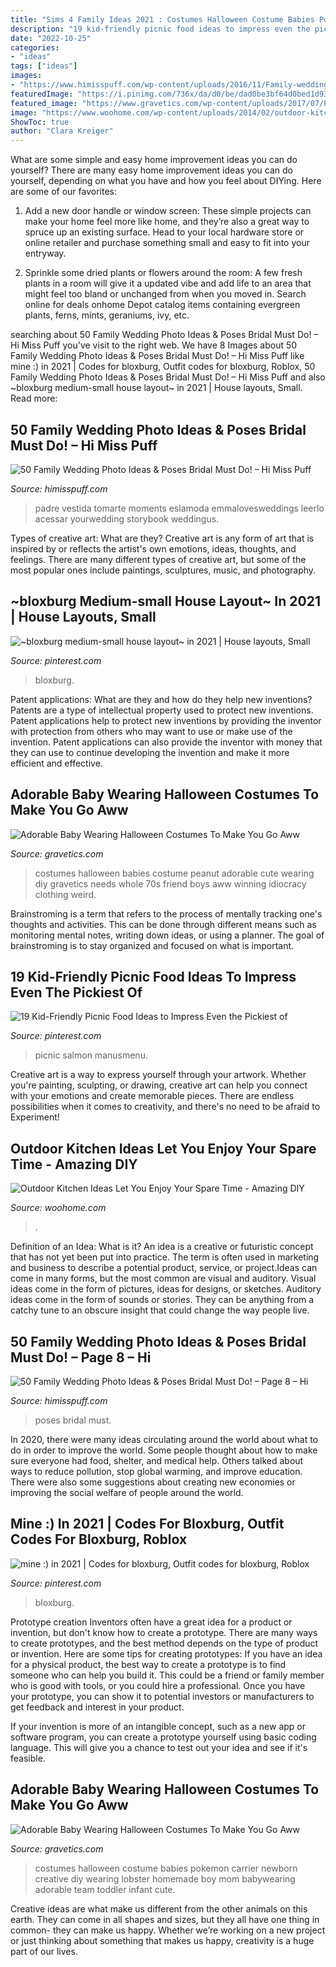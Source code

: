 ```yaml
---
title: "Sims 4 Family Ideas 2021 : Costumes Halloween Costume Babies Pokemon Carrier Newborn Creative Diy Wearing Lobster Homemade Boy Mom Babywearing Adorable Team Toddler Infant Cute"
description: "19 kid-friendly picnic food ideas to impress even the pickiest of"
date: "2022-10-25"
categories:
- "ideas"
tags: ["ideas"]
images:
- "https://www.himisspuff.com/wp-content/uploads/2016/11/Family-wedding-photos-with-father-1.jpg"
featuredImage: "https://i.pinimg.com/736x/da/d0/be/dad0be3bf64d0bed1d9359aa58f7788d.jpg"
featured_image: "https://www.gravetics.com/wp-content/uploads/2017/07/Pokemon-Team.jpeg"
image: "https://www.woohome.com/wp-content/uploads/2014/02/outdoor-kitchen-9.jpg"
ShowToc: true
author: "Clara Kreiger"
---
```



What are some simple and easy home improvement ideas you can do yourself?
There are many easy home improvement ideas you can do yourself, depending on what you have and how you feel about DIYing. Here are some of our favorites:
1. Add a new door handle or window screen: These simple projects can make your home feel more like home, and they’re also a great way to spruce up an existing surface. Head to your local hardware store or online retailer and purchase something small and easy to fit into your entryway.

2. Sprinkle some dried plants or flowers around the room: A few fresh plants in a room will give it a updated vibe and add life to an area that might feel too bland or unchanged from when you moved in. Search online for deals onhome Depot catalog items containing evergreen plants, ferns, mints, geraniums, ivy, etc.

	

		
searching about 50 Family Wedding Photo Ideas &amp; Poses Bridal Must Do! – Hi Miss Puff you've visit to the right web. We have 8 Images about 50 Family Wedding Photo Ideas &amp; Poses Bridal Must Do! – Hi Miss Puff like mine :) in 2021 | Codes for bloxburg, Outfit codes for bloxburg, Roblox, 50 Family Wedding Photo Ideas &amp; Poses Bridal Must Do! – Hi Miss Puff and also ~bloxburg medium-small house layout~ in 2021 | House layouts, Small. Read more:
		
    
## 50 Family Wedding Photo Ideas &amp; Poses Bridal Must Do! – Hi Miss Puff

<img loading=lazy src="https://www.himisspuff.com/wp-content/uploads/2016/11/Family-wedding-photos-with-father-1.jpg" onerror="this.onerror=null;this.src='https://tse3.mm.bing.net/th?id=OIP.bsXpSAKMb5kw8N59iba3agHaLH&amp;pid=15.1';" alt="50 Family Wedding Photo Ideas &amp; Poses Bridal Must Do! – Hi Miss Puff">

_Source: himisspuff.com_

>padre vestida tomarte moments eslamoda emmalovesweddings leerlo acessar yourwedding storybook weddingus. 

	

Types of creative art: What are they?
Creative art is any form of art that is inspired by or reflects the artist's own emotions, ideas, thoughts, and feelings. There are many different types of creative art, but some of the most popular ones include paintings, sculptures, music, and photography.

    
## ~bloxburg Medium-small House Layout~ In 2021 | House Layouts, Small

<img loading=lazy src="https://i.pinimg.com/736x/da/d0/be/dad0be3bf64d0bed1d9359aa58f7788d.jpg" onerror="this.onerror=null;this.src='https://tse1.mm.bing.net/th?id=OIP.1uVA1b53gw8_9aIRfKCiEwHaL0&amp;pid=15.1';" alt="~bloxburg medium-small house layout~ in 2021 | House layouts, Small">

_Source: pinterest.com_

>bloxburg. 

	

Patent applications: What are they and how do they help new inventions?
Patents are a type of intellectual property used to protect new inventions. Patent applications help to protect new inventions by providing the inventor with protection from others who may want to use or make use of the invention. Patent applications can also provide the inventor with money that they can use to continue developing the invention and make it more efficient and effective.

    
## Adorable Baby Wearing Halloween Costumes To Make You Go Aww

<img loading=lazy src="https://www.gravetics.com/wp-content/uploads/2017/07/Peanut-girl.jpg" onerror="this.onerror=null;this.src='https://tse2.mm.bing.net/th?id=OIP.UaD6WWyxIKAHEIPLO4Tl1QHaLH&amp;pid=15.1';" alt="Adorable Baby Wearing Halloween Costumes To Make You Go Aww">

_Source: gravetics.com_

>costumes halloween babies costume peanut adorable cute wearing diy gravetics needs whole 70s friend boys aww winning idiocracy clothing weird. 

	

Brainstroming is a term that refers to the process of mentally tracking one's thoughts and activities. This can be done through different means such as monitoring mental notes, writing down ideas, or using a planner. The goal of brainstroming is to stay organized and focused on what is important.

    
## 19 Kid-Friendly Picnic Food Ideas To Impress Even The Pickiest Of

<img loading=lazy src="https://i.pinimg.com/736x/70/07/3f/70073fd24c20799438472b64427bd5a9.jpg" onerror="this.onerror=null;this.src='https://tse3.mm.bing.net/th?id=OIP.ttqNK0yWnASLljIceI6wcAHaLG&amp;pid=15.1';" alt="19 Kid-Friendly Picnic Food Ideas to Impress Even the Pickiest of">

_Source: pinterest.com_

>picnic salmon manusmenu. 

	

Creative art is a way to express yourself through your artwork. Whether you're painting, sculpting, or drawing, creative art can help you connect with your emotions and create memorable pieces. There are endless possibilities when it comes to creativity, and there's no need to be afraid to Experiment!

    
## Outdoor Kitchen Ideas Let You Enjoy Your Spare Time - Amazing DIY

<img loading=lazy src="https://www.woohome.com/wp-content/uploads/2014/02/outdoor-kitchen-9.jpg" onerror="this.onerror=null;this.src='https://tse4.mm.bing.net/th?id=OIP.tFdWilu2fD_osa0H4TcVvQHaHa&amp;pid=15.1';" alt="Outdoor Kitchen Ideas Let You Enjoy Your Spare Time - Amazing DIY">

_Source: woohome.com_

>. 

	

Definition of an Idea: What is it?
An idea is a creative or futuristic concept that has not yet been put into practice. The term is often used in marketing and business to describe a potential product, service, or project.Ideas can come in many forms, but the most common are visual and auditory. Visual ideas come in the form of pictures, ideas for designs, or sketches. Auditory ideas come in the form of sounds or stories. They can be anything from a catchy tune to an obscure insight that could change the way people live.

    
## 50 Family Wedding Photo Ideas &amp; Poses Bridal Must Do! – Page 8 – Hi

<img loading=lazy src="https://www.himisspuff.com/wp-content/uploads/2016/11/Family-wedding-photos-with-childern-3.jpg" onerror="this.onerror=null;this.src='https://tse3.mm.bing.net/th?id=OIP.OjMdUXxXNAPM5mnvN7ORhQHaLH&amp;pid=15.1';" alt="50 Family Wedding Photo Ideas &amp; Poses Bridal Must Do! – Page 8 – Hi">

_Source: himisspuff.com_

>poses bridal must. 

	

In 2020, there were many ideas circulating around the world about what to do in order to improve the world. Some people thought about how to make sure everyone had food, shelter, and medical help. Others talked about ways to reduce pollution, stop global warming, and improve education. There were also some suggestions about creating new economies or improving the social welfare of people around the world.

    
## Mine :) In 2021 | Codes For Bloxburg, Outfit Codes For Bloxburg, Roblox

<img loading=lazy src="https://i.pinimg.com/736x/fc/b9/9b/fcb99b48b3bdb5f7db9edb013b12904e.jpg" onerror="this.onerror=null;this.src='https://tse3.mm.bing.net/th?id=OIP.fuMc_N5yFFoszNArEwir4wHaLH&amp;pid=15.1';" alt="mine :) in 2021 | Codes for bloxburg, Outfit codes for bloxburg, Roblox">

_Source: pinterest.com_

>bloxburg. 

	

Prototype creation
Inventors often have a great idea for a product or invention, but don't know how to create a prototype. There are many ways to create prototypes, and the best method depends on the type of product or invention. Here are some tips for creating prototypes:
If you have an idea for a physical product, the best way to create a prototype is to find someone who can help you build it. This could be a friend or family member who is good with tools, or you could hire a professional. Once you have your prototype, you can show it to potential investors or manufacturers to get feedback and interest in your product.

If your invention is more of an intangible concept, such as a new app or software program, you can create a prototype yourself using basic coding language. This will give you a chance to test out your idea and see if it's feasible.

    
## Adorable Baby Wearing Halloween Costumes To Make You Go Aww

<img loading=lazy src="https://www.gravetics.com/wp-content/uploads/2017/07/Pokemon-Team.jpeg" onerror="this.onerror=null;this.src='https://tse4.mm.bing.net/th?id=OIP.3eFpAKaGFdv3kEtZBxQnjAHaLC&amp;pid=15.1';" alt="Adorable Baby Wearing Halloween Costumes To Make You Go Aww">

_Source: gravetics.com_

>costumes halloween costume babies pokemon carrier newborn creative diy wearing lobster homemade boy mom babywearing adorable team toddler infant cute. 

	

Creative ideas are what make us different from the other animals on this earth. They can come in all shapes and sizes, but they all have one thing in common- they can make us happy. Whether we’re working on a new project or just thinking about something that makes us happy, creativity is a huge part of our lives.

